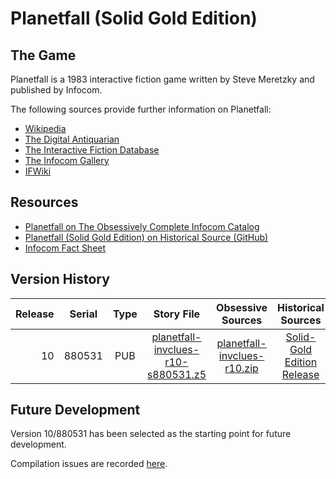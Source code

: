 # Planetfall (Solid Gold Edition)

## The Game

Planetfall is a 1983 interactive fiction game written by Steve Meretzky and published by Infocom.

The following sources provide further information on Planetfall:

* [Wikipedia](https://en.wikipedia.org/wiki/Planetfall)
* [The Digital Antiquarian](https://www.filfre.net/2013/03/planetfall/)
* [The Interactive Fiction Database](https://ifdb.tads.org/viewgame?id=xe6kb3cuqwie2q38)
* [The Infocom Gallery](http://infocom.elsewhere.org/gallery/planetfall/planetfall.html)
* [IFWiki](http://www.ifwiki.org/index.php/Planetfall)

## Resources

* [Planetfall on The Obsessively Complete Infocom Catalog](https://eblong.com/infocom/#planetfall)
* [Planetfall (Solid Gold Edition) on Historical Source (GitHub)](https://github.com/historicalsource/planetfall-gold)
* [Infocom Fact Sheet](http://pdd.if-legends.org/infocom/fact-sheet.txt)

## Version History

| Release | Serial | Type | Story File                           | Obsessive Sources             | Historical Sources           |
| -------:|:------:|:----:|:------------------------------------:|:-----------------------------:|:----------------------------:|
|      10 | 880531 |  PUB | [planetfall-invclues-r10-s880531.z5] | [planetfall-invclues-r10.zip] | [Solid-Gold Edition Release] |

[planetfall-invclues-r10-s880531.z5]: https://eblong.com/infocom/gamefiles/planetfall-invclues-r10-s880531.z5
[planetfall-invclues-r10.zip]: https://eblong.com/infocom/sources/planetfall-invclues-r10.zip
[Solid-Gold Edition Release]: https://github.com/historicalsource/planetfall-gold/tree/0dfdfa8ed57193f155fc76846bcf5ba679e6af76

## Future Development

Version 10/880531 has been selected as the starting point for future development.

Compilation issues are recorded [here](https://github.com/the-infocom-files/planetfall-invclues/issues/2).
